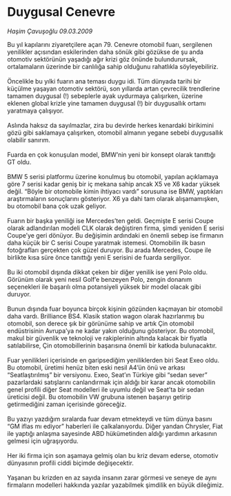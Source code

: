 # Duygusal Cenevre

*Haşim Çavuşoğlu 09.03.2009*

<div class="taraf_structure_2col_1zq">
<div class="margen_n">



 <p>Bu yıl kapılarını ziyaretçilere açan 79. Cenevre otomobil fuarı, sergilenen yenilikler açısından eskilerinden daha sönük gibi gözükse de şu anda otomotiv sektörünün yaşadığı ağır krizi göz önünde bulundurursak, ortalamaların üzerinde bir canlılığa sahip olduğunu rahatlıkla söyleyebiliriz. <br/><br/>Öncelikle bu yılki fuarın ana teması duygu idi. Tüm dünyada tarihi bir küçülme yaşayan otomotiv sektörü, son yıllarda artan çevrecilik trendlerine tamamen duygusal (!) sebeplerle ayak uydurmaya çalışırken, üzerine eklenen global krizle yine tamamen duygusal (!) bir duygusallık ortamı yaratmaya çalışıyor. <br/><br/>Aslında haksız da sayılmazlar, zira bu devirde herkes kenardaki birikimini gözü gibi saklamaya çalışırken, otomobil almanın yegane sebebi duygusallık olabilir sanırım. <br/><br/>Fuarda en çok konuşulan model, BMW’nin yeni bir konsept olarak tanıttığı GT oldu. <br/><br/>BMW 5 serisi platformu üzerine konulmuş bu otomobil, yapılan açıklamaya göre 7 serisi kadar geniş bir iç mekana sahip ancak X5 ve X6 kadar yüksek değil. “Böyle bir otomobile kimin ihtiyacı vardı” sorusuna ise BMW, yaptıkları araştırmaların sonuçlarını gösteriyor. X6 ya dahi tam olarak alışamamışken, bu otomobil bana çok uzak geliyor. <br/><br/>Fuarın bir başka yeniliği ise Mercedes’ten geldi. Geçmişte E serisi Coupe olarak adlandırılan modeli CLK olarak değiştiren firma, şimdi yeniden E serisi Coupe’ye geri dönüyor. Bu değişimin ardındaki en önemli sebep ise firmanın daha küçük bir C serisi Coupe yaratmak istemesi. Otomobilin ilk basın fotoğrafları gerçekten çok güzel duruyor. Bu arada Mercedes, Coupe ile birlikte kısa süre önce tanıttığı yeni E serisini de fuarda sergiliyor. <br/><br/>Bu iki otomobil dışında dikkat çeken bir diğer yenilik ise yeni Polo oldu. Görünüm olarak yeni nesil Golf’e benzeyen Polo, zengin donanım seçenekleri ile başarılı olma potansiyeli yüksek bir model olacak gibi duruyor. <br/><br/>Bunun dışında fuar boyunca birçok kişinin gözünden kaçmayan bir otomobil daha vardı. Brilliance BS4. Klasik station wagon olarak hazırlanmış bu otomobil, son derece şık bir görünüme sahip ve artık Çin otomobil endüstrisinin Avrupa’ya ne kadar yakın olduğunu gösteriyor. Bu otomobil, makul bir güvenlik ve teknoloji ve rakiplerinin altında kalacak bir fiyatla satılabilirse, Çin otomobillerinin başarısına önemli bir katkıda bulunacaktır. <br/><br/>Fuar yenilikleri içerisinde en garipsediğim yeniliklerden biri Seat Exeo oldu. Bu otomobil, üretimi henüz biten eski nesil A4’ün önü ve arkası “Seatlaştırılmış” bir versiyonu. Exeo, Seat’ın Türkiye gibi “sedan sever” pazarlardaki satışlarını canlandırmak için aldığı bir karar ancak otomobilin genel profili diğer Seat modelleri ile uyumlu değil ve Seat’ta bir sedan üreticisi değil. Bu otomobilin VW grubuna istenen başarıyı getirip getirmediğini zaman içerisinde göreceğiz. <br/><br/>Bu yazıyı yazdığım sıralarda fuar devam etmekteydi ve tüm dünya basını “GM iflas mı ediyor” haberleri ile çalkalanıyordu. Diğer yandan Chrysler, Fiat ile yaptığı anlaşma sayesinde ABD hükümetinden aldığı yardımın arkasının gelmesi için uğraşıyordu. <br/><br/>Her iki firma için son aşamaya gelmiş olan bu kriz devam ederse, otomotiv dünyasının profili ciddi biçimde değişecektir. <br/><br/>Yaşanan bu krizden en az sayıda insanın zarar görmesi ve seneye de aynı firmaların modelleri hakkında yazılar yazabilmek şimdilik en büyük dileğimiz. </p>
<br/>
<br/>
<br/>



<br/>


<div id="taraf_not">
</div>

</div>


</div>
